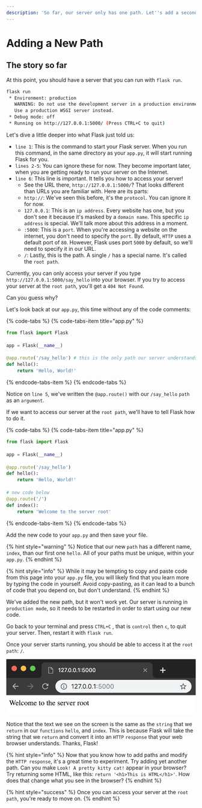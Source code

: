 ```yaml
---
description: 'So far, our server only has one path. Let''s add a second!'
---
```


# Adding a New Path

## The story so far

At this point, you should have a server that you can run with `flask run`.

```bash
flask run
 * Environment: production
   WARNING: Do not use the development server in a production environment.
   Use a production WSGI server instead.
 * Debug mode: off
 * Running on http://127.0.0.1:5000/ (Press CTRL+C to quit)
```

Let's dive a little deeper into what Flask just told us:

* `line 1`: This is the command to start your Flask server. When you run this command, in the same directory as your `app.py`, it will start running Flask for you.
* `lines 2-5`: You can ignore these for now. They become important later, when you are getting ready to run your server on the Internet.
* `line 6`: This line is important. It tells you how to access your server!
  * See the URL there, `http://127.0.0.1:5000/`? That looks different than URLs you are familiar with. Here are its parts:
  * `http://`: We've seen this before, it's the `protocol`. You can ignore it for now.
  * `127.0.0.1`: This is an `ip address`. Every website has one, but you don't see it because it's masked by a `domain name`. This specific `ip address` is special. We'll talk more about this address in a moment.
  * `:5000`: This is a `port`. When you're accessing a website on the internet, you don't need to specify the `port`. By default, `HTTP` uses a default port of `80`. However, Flask uses port `5000` by default, so we'll need to specify it in our URL.
  * `/`: Lastly, this is the path. A single `/` has a special name. It's called the `root path`.

Currently, you can only access your server if you type `http://127.0.0.1:5000/say_hello` into your browser. If you try to access your server at the `root path`, you'll get a `404 Not Found`.

Can you guess why?

Let's look back at our `app.py`, this time without any of the code comments:

{% code-tabs %}
{% code-tabs-item title="app.py" %}
```python
from flask import Flask

app = Flask(__name__)

@app.route('/say_hello') # this is the only path our server understands
def hello():
    return 'Hello, World!'
```
{% endcode-tabs-item %}
{% endcode-tabs %}

Notice on `line 5`, we've written the `@app.route()` with our `/say_hello` `path` as an `argument`.

If we want to access our server at the `root path`, we'll have to tell Flask how to do it.

{% code-tabs %}
{% code-tabs-item title="app.py" %}
```python
from flask import Flask

app = Flask(__name__)

@app.route('/say_hello')
def hello():
    return 'Hello, World!'

# new code below
@app.route('/')
def index():
    return 'Welcome to the server root'
```
{% endcode-tabs-item %}
{% endcode-tabs %}

Add the new code to your `app.py` and then save your file.

{% hint style="warning" %}
Notice that our new `path` has a different name, `index`, than our first one `hello`. All of your paths must be unique, within your `app.py`.
{% endhint %}

{% hint style="info" %}
While it may be tempting to copy and paste code from this page into your `app.py` file, you will likely find that you learn more by typing the code in yourself. Avoid copy-pasting, as it can lead to a bunch of code that you depend on, but don't understand.
{% endhint %}

We've added the new path, but it won't work yet. Our server is running in `production mode`, so it needs to be restarted in order to start using our new code.

Go back to your terminal and press `CTRL+C` , that is `control` then `c`, to quit your server. Then, restart it with `flask run`.

Once your server starts running, you should be able to access it at the `root path`: `/`.

![No path necessary!](../.gitbook/assets/image.png)

Notice that the text we see on the screen is the same as the `string` that we `return` in our `functions` `hello`, and `index`. This is because Flask will take the string that we `return` and convert it into an `HTTP` `response` that your web browser understands. Thanks, Flask!

{% hint style="info" %}
Now that you know how to add paths and modify the `HTTP response`, it's a great time to experiment. Try adding yet another path. Can you make `Look! A pretty kitty cat!` appear in your browser? Try returning some HTML, like this: `return '<h1>This is HTML</h1>'`. How does that change what you see in the browser?
{% endhint %}

{% hint style="success" %}
Once you can access your server at the `root path`, you're ready to move on.
{% endhint %}



